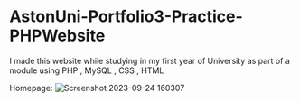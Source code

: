 # AstonUni-Portfolio3-Practice-PHPWebsite
I made this website while studying in my first year of University as part of a module using PHP , MySQL , CSS , HTML

Homepage:
![Screenshot 2023-09-24 160307](https://github.com/Bassit-code/AstonUni-Portfolio3-Practice-PHPWebsite/assets/126348778/8df21bb9-714b-47cf-92fa-3adea82dd479)
